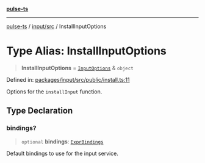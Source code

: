 [**pulse-ts**](../../../README.md)

***

[pulse-ts](../../../README.md) / [input/src](../README.md) / InstallInputOptions

# Type Alias: InstallInputOptions

> **InstallInputOptions** = [`InputOptions`](InputOptions.md) & `object`

Defined in: [packages/input/src/public/install.ts:11](https://github.com/jlehett/pulse-ts/blob/b287bc18de1bbb78a8cc43f602a646e458610bc3/packages/input/src/public/install.ts#L11)

Options for the `installInput` function.

## Type Declaration

### bindings?

> `optional` **bindings**: [`ExprBindings`](ExprBindings.md)

Default bindings to use for the input service.

